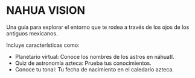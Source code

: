 # NAHUA VISION

Una guía para explorar el entorno que te rodea a través de los ojos de los antiguos mexicanos.

Incluye características como:

- Planetario virtual: Conoce los nombres de los astros en náhuatl.
- Quiz de astronomía azteca: Prueba tus conocimientos.
- Conoce tu tonal: Tu fecha de nacimiento en el caledario azteca.